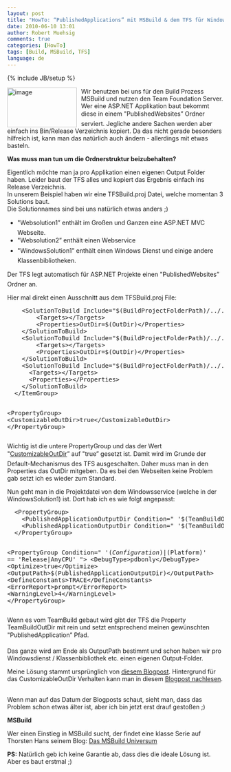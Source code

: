 ```yaml
---
layout: post
title: "HowTo: “PublishedApplications” mit MSBuild & dem TFS für Windows Services / DLLs"
date: 2010-06-10 13:01
author: Robert Muehsig
comments: true
categories: [HowTo]
tags: [Build, MSBuild, TFS]
language: de
---
```

{% include JB/setup %}
<p><a href="{{BASE_PATH}}/assets/wp-images-de/image978.png"><img style="border-bottom: 0px; border-left: 0px; margin: 0px 10px 0px 0px; display: inline; border-top: 0px; border-right: 0px" title="image" border="0" alt="image" align="left" src="{{BASE_PATH}}/assets/wp-images-de/image_thumb162.png" width="162" height="92" /></a> </p>  <p>Wir benutzen bei uns für den Build Prozess MSBuild und nutzen den Team Foundation Server. Wer eine ASP.NET Applikation baut bekommt diese in einem "PublishedWebsites” Ordner serviert. Jegliche andere Sachen werden aber einfach ins Bin/Release Verzeichnis kopiert. Da das nicht gerade besonders hilfreich ist, kann man das natürlich auch ändern - allerdings mit etwas basteln.</p>  <p><strong>Was muss man tun um die Ordnerstruktur beizubehalten?</strong></p>  <p>Eigentlich möchte man ja pro Applikation einen eigenen Output Folder haben. Leider baut der TFS alles und kopiert das Ergebnis einfach ins Release Verzeichnis.   <br />In unserem Beispiel haben wir eine TFSBuild.proj Datei, welche momentan 3 Solutions baut.    <br />Die Solutionnames sind bei uns natürlich etwas anders ;)</p>  <ul>   <li>"Websolution1” enthält im Großen und Ganzen eine ASP.NET MVC Webseite.</li>    <li>"Websolution2” enthält einen Webservice </li>    <li>"WindowsSolution1” enthält einen Windows Dienst und einige andere Klassenbibliotheken.</li> </ul>  <p>Der TFS legt automatisch für ASP.NET Projekte einen "PublishedWebsites” Ordner an. </p>  <p>Hier mal direkt einen Ausschnitt aus dem TFSBuild.proj File:</p>  <div style="padding-bottom: 0px; margin: 0px; padding-left: 0px; padding-right: 0px; display: inline; float: none; padding-top: 0px" id="scid:812469c5-0cb0-4c63-8c15-c81123a09de7:4a126f43-c582-4539-a9c5-fc6b3ddae947" class="wlWriterEditableSmartContent"><pre name="code" class="c#">    &lt;SolutionToBuild Include="$(BuildProjectFolderPath)/../../Main/Source/Websolution1.sln"&gt;
        &lt;Targets&gt;&lt;/Targets&gt;
        &lt;Properties&gt;OutDir=$(OutDir)&lt;/Properties&gt;
    &lt;/SolutionToBuild&gt;
    &lt;SolutionToBuild Include="$(BuildProjectFolderPath)/../../Main/Source/Websolution2.sln"&gt;
        &lt;Targets&gt;&lt;/Targets&gt;
        &lt;Properties&gt;OutDir=$(OutDir)&lt;/Properties&gt;
    &lt;/SolutionToBuild&gt;
    &lt;SolutionToBuild Include="$(BuildProjectFolderPath)/../../Main/Source/WindowsSolution1.sln"&gt;
      &lt;Targets&gt;&lt;/Targets&gt;
      &lt;Properties&gt;&lt;/Properties&gt;
    &lt;/SolutionToBuild&gt;
  &lt;/ItemGroup&gt;
  
  &lt;PropertyGroup&gt;
    &lt;CustomizableOutDir&gt;true&lt;/CustomizableOutDir&gt;
  &lt;/PropertyGroup&gt;</pre></div>

<p>Wichtig ist die untere PropertyGroup und das der Wert "<a href="http://msdn.microsoft.com/en-us/library/aa337598.aspx">CustomizableOutDir</a>” auf "true” gesetzt ist. Damit wird im Grunde der Default-Mechanismus des TFS ausgeschalten. Daher muss man in den Properties das OutDir mitgeben. Da es bei den Webseiten keine Problem gab setzt ich es wieder zum Standard.</p>

<p>Nun geht man in die Projektdatei von dem Windowsservice (welche in der WindowsSolution1) ist. Dort hab ich es wie folgt angepasst:</p>

<div style="padding-bottom: 0px; margin: 0px; padding-left: 0px; padding-right: 0px; display: inline; float: none; padding-top: 0px" id="scid:812469c5-0cb0-4c63-8c15-c81123a09de7:d1682145-79aa-432d-88cb-52d8ae28d30b" class="wlWriterEditableSmartContent"><pre name="code" class="c#">  &lt;PropertyGroup&gt;
    &lt;PublishedApplicationOutputDir Condition=" '$(TeamBuildOutDir)'!='' "&gt;$(TeamBuildOutDir)_PublishedApplications\$(MSBuildProjectName)&lt;/PublishedApplicationOutputDir&gt;
    &lt;PublishedApplicationOutputDir Condition=" '$(TeamBuildOutDir)'=='' "&gt;$(MSBuildProjectDirectory)&lt;/PublishedApplicationOutputDir&gt;
  &lt;/PropertyGroup&gt;

  &lt;PropertyGroup Condition=" '$(Configuration)|$(Platform)' == 'Release|AnyCPU' "&gt;
    &lt;DebugType&gt;pdbonly&lt;/DebugType&gt;
    &lt;Optimize&gt;true&lt;/Optimize&gt;
    &lt;OutputPath&gt;$(PublishedApplicationOutputDir)&lt;/OutputPath&gt;
    &lt;DefineConstants&gt;TRACE&lt;/DefineConstants&gt;
    &lt;ErrorReport&gt;prompt&lt;/ErrorReport&gt;
    &lt;WarningLevel&gt;4&lt;/WarningLevel&gt;
  &lt;/PropertyGroup&gt;</pre></div>

<p>Wenn es vom TeamBuild gebaut wird gibt der TFS die Property TeamBuildOutDir mit rein und setzt entsprechend meinen gewünschten "PublishedApplication” Pfad. </p>

<p>Das ganze wird am Ende als OutputPath bestimmt und schon haben wir pro Windowsdienst / Klassenbibliothek etc. einen eigenen Output-Folder.</p>

<p>Meine Lösung stammt ursprünglich von <a href="http://mikehadlow.blogspot.com/2009/10/tfs-build-publishedwebsites-for-exe-and.html">diesem Blogpost</a>. Hintergrund für das CustomizableOutDir Verhalten kann man in diesem <a href="http://mikehadlow.blogspot.com/2009/10/tfs-build-publishedwebsites-for-exe-and.html">Blogpost nachlesen</a>. 

  <br />Wenn man auf das Datum der Blogposts schaut, sieht man, dass das Problem schon etwas älter ist, aber ich bin jetzt erst drauf gestoßen ;)</p>

<p><strong>MSBuild</strong></p>

<p>Wer einen Einstieg in MSBuild sucht, der findet eine klasse Serie auf Thorsten Hans seinem Blog: <a href="http://dotnet-forum.de/blogs/thorstenhans/pages/das-msbuild-universum.aspx">Das MSBuild Universum</a></p>

<p><strong>PS:</strong> Natürlich geb ich keine Garantie ab, dass dies die ideale Lösung ist. Aber es baut erstmal ;)</p>
